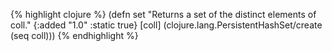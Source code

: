 {% highlight clojure %}
(defn set
  "Returns a set of the distinct elements of coll."
  {:added "1.0"
   :static true}
  [coll] (clojure.lang.PersistentHashSet/create (seq coll)))
{% endhighlight %}
